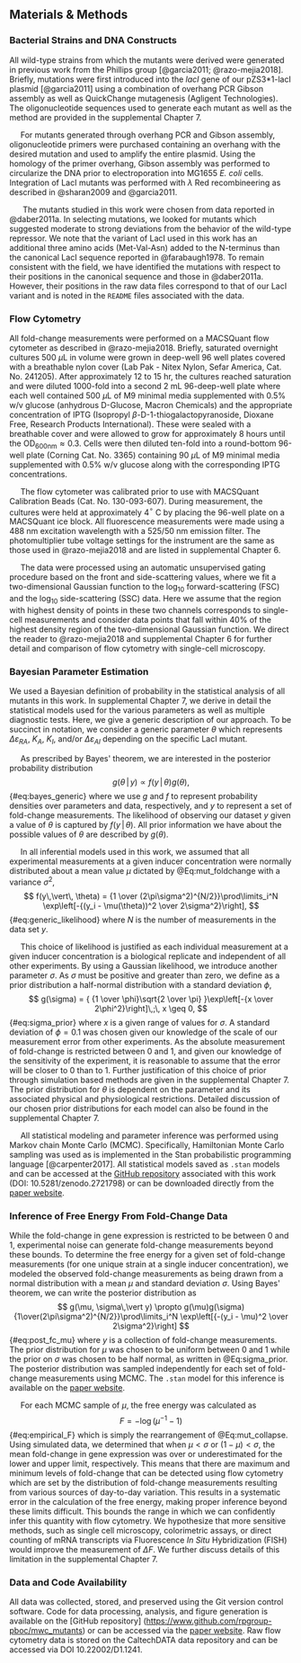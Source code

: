 ## Materials \& Methods

### Bacterial Strains and DNA Constructs

All wild-type strains from which the mutants were derived were generated in
previous work from the Phillips group [@garcia2011; @razo-mejia2018].
Briefly, mutations were first introduced into the *lacI* gene of our
pZS3\*1-lacI plasmid [@garcia2011] using a combination of overhang PCR
Gibson assembly as well as QuickChange mutagenesis (Agligent Technologies).
The oligonucleotide sequences used to generate each mutant as well as the
method are provided in the supplemental Chapter 7.

&nbsp;&nbsp;&nbsp;&nbsp;&nbsp;For mutants generated through overhang PCR and
Gibson assembly, oligonucleotide primers were purchased containing an
overhang with the desired mutation and used to amplify the entire plasmid.
Using the homology of the primer overhang, Gibson assembly was performed to
circularize the DNA prior to electroporation into MG1655 *E. coli* cells.
Integration of LacI mutants was performed with $\lambda$ Red recombineering
as described in @sharan2009 and @garcia2011.

&nbsp;&nbsp;&nbsp;&nbsp;&nbsp;&nbsp;The mutants studied in this work were
chosen from data reported in @daber2011a. In selecting mutations, we looked
for mutants which suggested moderate to strong deviations from the behavior
of the wild-type repressor. We note that the variant of LacI used in this
work has an additional three amino acids (Met-Val-Asn) added to the
N-terminus than the canonical LacI sequence reported in @farabaugh1978. To
remain consistent with the field, we have identified the mutations with
respect to their positions in the canonical sequence and those in
@daber2011a. However, their positions in the raw data files correspond to
that of our LacI variant and is noted in the `README` files associated with
the data.

### Flow Cytometry
All fold-change measurements were performed on a MACSQuant flow cytometer as
described in @razo-mejia2018. Briefly, saturated
overnight cultures 500 $\mu$L in volume were grown in deep-well 96 well plates 
covered with  a breathable nylon cover (Lab Pak - Nitex
Nylon, Sefar America, Cat. No. 241205). After approximately 12 to 15 hr, the
cultures reached saturation and were diluted 1000-fold into a second 2 mL
96-deep-well plate where each well contained 500 $\mu$L of M9 minimal media
supplemented with 0.5\% w/v glucose (anhydrous D-Glucose, Macron Chemicals)
and the appropriate concentration of IPTG (Isopropyl
$\beta$-D-1-thiogalactopyranoside, Dioxane Free, Research Products International).
These were sealed with a breathable cover and were allowed to grow for
approximately 8 hours until the OD$_\text{600nm} \approx 0.3$. 
Cells were then diluted ten-fold into a round-bottom 96-well plate 
(Corning Cat. No. 3365) containing 90 $\mu$L of M9 minimal media supplemented 
with 0.5\% w/v glucose along with the corresponding IPTG concentrations.

&nbsp;&nbsp;&nbsp;&nbsp;&nbsp;The flow cytometer was calibrated prior to use
with MACSQuant Calibration Beads (Cat. No. 130-093-607). During measurement,
the cultures were held at approximately 4$^\circ$ C by placing the 96-well
plate on a MACSQuant ice block. All fluorescence measurements were made using
a 488 nm excitation wavelength with a 525/50 nm emission filter. The
photomultiplier tube voltage settings for the instrument are the same as
those used in @razo-mejia2018 and are listed in supplemental Chapter 6.

&nbsp;&nbsp;&nbsp;&nbsp;&nbsp;The data were processed using an automatic
unsupervised gating procedure based on the front and side-scattering values,
where we fit a two-dimensional Gaussian function to the $\log_{10}$
forward-scattering (FSC) and the $\log_{10}$ side-scattering (SSC) data. Here
we assume that the region with highest density of points in these two
channels corresponds to single-cell measurements and consider data points
that fall within 40\% of the highest density region of the two-dimensional
Gaussian function. We direct the reader to @razo-mejia2018 and supplemental Chapter 6 for
further detail and comparison of flow cytometry with single-cell microscopy.

### Bayesian Parameter Estimation
We used a Bayesian definition of probability in the statistical analysis of
all mutants in this work. In supplemental Chapter 7, we derive
in detail the statistical models used for the various parameters as well as
multiple diagnostic tests. Here, we give a generic description of our
approach. To be succinct in notation, we consider a generic parameter
$\theta$ which represents $\Delta\varepsilon_{RA}$, $K_A$, $K_I$, and/or
$\Delta\varepsilon_{AI}$ depending on the specific LacI mutant.

&nbsp;&nbsp;&nbsp;&nbsp;&nbsp;As prescribed by Bayes' theorem, we are interested in the posterior probability
distribution
$$
g(\theta\,\vert\, y) \propto {f(y\,\vert\,\theta)g(\theta)},
$${#eq:bayes_generic}
where we use $g$ and $f$ to represent probability densities over parameters and
data, respectively, and $y$ to represent a set of fold-change measurements. The
likelihood of observing our dataset $y$ given a value of $\theta$ is captured by
$f(y\,\vert\,\theta)$. All prior information we have about the possible values
of $\theta$ are described by $g(\theta)$. 

&nbsp;&nbsp;&nbsp;&nbsp;&nbsp;In all inferential models used in this work, we assumed that all experimental measurements at a
given inducer concentration were normally distributed about a mean value $\mu$
dictated by @Eq:mut_foldchange with a variance $\sigma^2$, 
$$
f(y\,\vert\, \theta) = {1 \over (2\pi\sigma^2)^{N/2}}\prod\limits_i^N \exp\left[-{(y_i - \mu(\theta))^2 \over 2\sigma^2}\right], 
$${#eq:generic_likelihood}
where $N$ is the number of measurements in the data set $y$.

&nbsp;&nbsp;&nbsp;&nbsp;&nbsp;This choice of likelihood is justified as each
individual measurement at a given inducer concentration is a biological
replicate and independent of all other experiments. By using a Gaussian
likelihood, we introduce another parameter $\sigma$. As $\sigma$ must be
positive and greater than zero, we define as a prior distribution a
half-normal distribution with a standard deviation $\phi$,
$$
g(\sigma) = { {1 \over \phi}\sqrt{2 \over \pi} }\exp\left[-{x \over 2\phi^2}\right]\,;\, x \geq 0,
$${#eq:sigma_prior}
where $x$ is a given range of values for $\sigma$. A standard deviation of
$\phi=0.1$ was chosen given our knowledge of the scale of our measurement
error from other experiments. As the absolute measurement of fold-change is
restricted between $0$ and $1$, and given our knowledge of the sensitivity
of the experiment, it is reasonable to assume that the error will be closer
to $0$ than to $1$. Further justification of this choice of prior through
simulation based methods are given in the supplemental Chapter 7. The prior
distribution for $\theta$ is dependent on the parameter and its associated
physical and physiological restrictions. Detailed discussion of our chosen prior
distributions for each model can also be found in the supplemental Chapter 7.

&nbsp;&nbsp;&nbsp;&nbsp;&nbsp;All statistical modeling and parameter
inference was performed using Markov chain Monte Carlo (MCMC). Specifically,
Hamiltonian Monte Carlo sampling was used as is implemented in the Stan
probabilistic programming language [@carpenter2017]. All statistical models
saved as `.stan` models and can be accessed at the [GitHub
repository](https://www.github.com/rpgroup-pboc/mwc_mutants) associated with
this work (DOI: 10.5281/zenodo.2721798) or can be downloaded directly from
the [paper website](https://www.rpgroup.caltech.edu/mwc_mutants).

### Inference of Free Energy From Fold-Change Data

While the fold-change in gene expression is restricted to be between 0 and 1,
experimental noise can generate fold-change measurements beyond these bounds.
To determine the free energy for a given set of fold-change measurements (for
one unique strain at a single inducer concentration), we modeled the observed
fold-change measurements as being drawn from a normal distribution with a
mean $\mu$ and standard deviation $\sigma$. Using Bayes' theorem, we can
write the posterior distribution as
$$
g(\mu, \sigma\,\vert y) \propto
g(\mu)g(\sigma){1\over(2\pi\sigma^2)^{N/2}}\prod\limits_i^N
\exp\left[{-(y_i - \mu)^2 \over 2\sigma^2}\right]
$${#eq:post_fc_mu}
where $y$ is a collection of fold-change measurements. The prior distribution
for $\mu$ was chosen to be uniform between 0 and 1 while the prior on $\sigma$
was chosen to be half normal, as written in @Eq:sigma_prior. The
posterior distribution was sampled independently for each set of fold-change
measurements using MCMC. The `.stan` model for this inference is available on the
[paper website](http://www.rpgroup.caltech.edu/mwc_mutants). 

&nbsp;&nbsp;&nbsp;&nbsp;&nbsp;For each MCMC sample of $\mu$, the free energy was calculated as 
$$
F = -\log\left(\mu^{-1} - 1\right)
$${#eq:empirical_F}
which is simply the rearrangement of  @Eq:mut_collapse. Using simulated
data, we determined that when $\mu < \sigma$ or $(1 - \mu) < \sigma$, the
mean fold-change in gene expression was over or underestimated for the lower
and upper limit, respectively. This means that there are maximum and minimum
levels of fold-change that can be detected using flow cytometry which are set
by the distribution of fold-change measurements resulting from various
sources of day-to-day variation. This results in a systematic error in the
calculation of the free energy, making proper inference beyond these limits
difficult. This bounds the range in which we can confidently infer this
quantity with flow cytometry. We hypothesize that more sensitive methods,
such as single cell microscopy, colorimetric assays, or direct counting of
mRNA transcripts via Fluorescence *In Situ* Hybridization (FISH) would
improve the measurement of $\Delta F$. We further discuss details of this
limitation in the supplemental Chapter 7.

### Data and Code Availability

All data was collected, stored, and preserved using the Git version control
software. Code for data processing, analysis, and figure generation is
available on the [GitHub repository]
(https://www.github.com/rpgroup-pboc/mwc_mutants) or can be accessed via the
[paper website](http://www.rpgroup.caltech.edu/mwc_mutants). Raw flow
cytometry data is stored on the CaltechDATA data repository and can be
accessed via DOI 10.22002/D1.1241.
